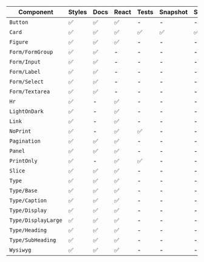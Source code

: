 Component           | Styles | Docs | React | Tests | Snapshot | Story
------------------- | ------ | ---- | ----- | ----- | -------- | -----
`Button`            | ✅      | ✅ | ✅ | - | - | -
`Card`              | ✅      | ✅ | ✅ | ✅ | ✅ | ✅
`Figure`            | ✅      | ✅ | ✅ | - | - | -
`Form/FormGroup`    | ✅      | ✅| - | - | - | -
`Form/Input`        | ✅      | ✅| - | - | - | -
`Form/Label`        | ✅      | ✅| - | - | - | -
`Form/Select`       | ✅      | ✅| - | - | - | -
`Form/Textarea`     | ✅      | ✅| - | - | - | -
`Hr`                | ✅      | - | ✅ | - | - | -
`LightOnDark`       | ✅      | - | ✅ | - | - | -
`Link`              | ✅      | - | ✅ | - | - | -
`NoPrint`           | ✅      | - | ✅ | ✅ | - | -
`Pagination`        | ✅      | ✅ | ✅ | - | - | -
`Panel`             | ✅      | ✅ | ✅ | - | - | -
`PrintOnly`         | ✅      | - | ✅ | ✅ | - | -
`Slice`             | ✅      | ✅ | ✅ | - | - | -
`Type`              | ✅      | ✅ | ✅ | - | - | -
`Type/Base`         | ✅      | ✅ | ✅ | - | - | -
`Type/Caption`      | ✅      | ✅ | ✅ | - | - | -
`Type/Display`      | ✅      | ✅ | ✅ | - | - | -
`Type/DisplayLarge` | ✅      | ✅ | ✅ | - | - | -
`Type/Heading`      | ✅      | ✅ | ✅ | - | - | -
`Type/SubHeading`   | ✅      | ✅ | ✅ | - | - | -
`Wysiwyg`           | ✅      | ✅ | ✅ | - | - | -
